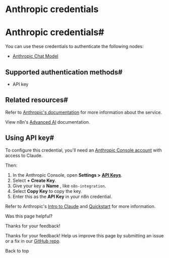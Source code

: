 # Anthropic credentials

[ ](https://github.com/n8n-io/n8n-docs/edit/main/docs/integrations/builtin/credentials/anthropic.md "Edit this page")

# Anthropic credentials#

You can use these credentials to authenticate the following nodes:

  * [Anthropic Chat Model](../../cluster-nodes/sub-nodes/n8n-nodes-langchain.lmchatanthropic/)



## Supported authentication methods#

  * API key



## Related resources#

Refer to [Anthropic's documentation](https://docs.anthropic.com/claude/reference/getting-started-with-the-api) for more information about the service.

View n8n's [Advanced AI](../../../../advanced-ai/) documentation.

## Using API key#

To configure this credential, you'll need an [Anthropic Console account](https://console.anthropic.com) with access to Claude.

Then:

  1. In the Anthropic Console, open **Settings >** [**API Keys**](https://console.anthropic.com/settings/keys).
  2. Select **\+ Create Key**.
  3. Give your key a **Name** , like `n8n-integration`.
  4. Select **Copy Key** to copy the key.
  5. Enter this as the **API Key** in your n8n credential.



Refer to Anthropic's [Intro to Claude](https://docs.anthropic.com/en/docs/intro-to-claude) and [Quickstart](https://docs.anthropic.com/en/docs/quickstart) for more information.

Was this page helpful? 

Thanks for your feedback! 

Thanks for your feedback! Help us improve this page by submitting an issue or a fix in our [GitHub repo](https://github.com/n8n-io/n8n-docs). 

Back to top 
